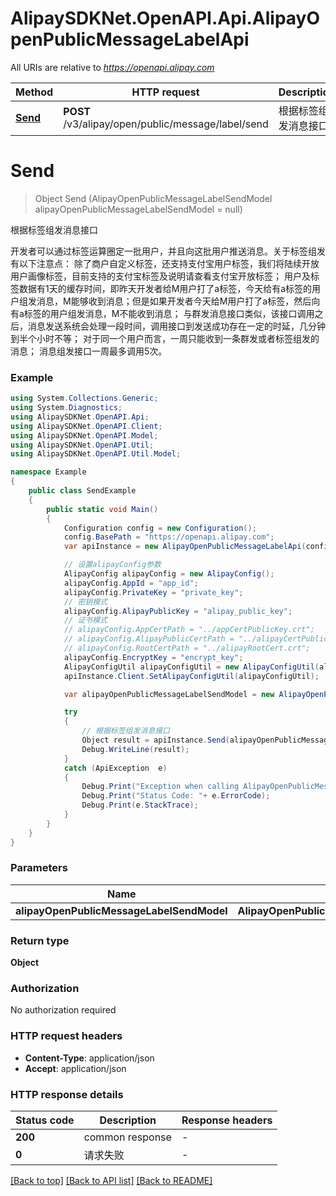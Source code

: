 # AlipaySDKNet.OpenAPI.Api.AlipayOpenPublicMessageLabelApi

All URIs are relative to *https://openapi.alipay.com*

Method | HTTP request | Description
------------- | ------------- | -------------
[**Send**](AlipayOpenPublicMessageLabelApi.md#send) | **POST** /v3/alipay/open/public/message/label/send | 根据标签组发消息接口


<a name="send"></a>
# **Send**
> Object Send (AlipayOpenPublicMessageLabelSendModel alipayOpenPublicMessageLabelSendModel = null)

根据标签组发消息接口

开发者可以通过标签运算圈定一批用户，并且向这批用户推送消息。关于标签组发有以下注意点：  除了商户自定义标签，还支持支付宝用户标签，我们将陆续开放用户画像标签，目前支持的支付宝标签及说明请查看支付宝开放标签；  用户及标签数据有1天的缓存时间，即昨天开发者给M用户打了a标签，今天给有a标签的用户组发消息，M能够收到消息；但是如果开发者今天给M用户打了a标签，然后向有a标签的用户组发消息，M不能收到消息；  与群发消息接口类似，该接口调用之后，消息发送系统会处理一段时间，调用接口到发送成功存在一定的时延，几分钟到半个小时不等；  对于同一个用户而言，一周只能收到一条群发或者标签组发的消息；  消息组发接口一周最多调用5次。

### Example
```csharp
using System.Collections.Generic;
using System.Diagnostics;
using AlipaySDKNet.OpenAPI.Api;
using AlipaySDKNet.OpenAPI.Client;
using AlipaySDKNet.OpenAPI.Model;
using AlipaySDKNet.OpenAPI.Util;
using AlipaySDKNet.OpenAPI.Util.Model;

namespace Example
{
    public class SendExample
    {
        public static void Main()
        {
            Configuration config = new Configuration();
            config.BasePath = "https://openapi.alipay.com";
            var apiInstance = new AlipayOpenPublicMessageLabelApi(config);

            // 设置alipayConfig参数
            AlipayConfig alipayConfig = new AlipayConfig();
            alipayConfig.AppId = "app_id";
            alipayConfig.PrivateKey = "private_key";
            // 密钥模式
            alipayConfig.AlipayPublicKey = "alipay_public_key";
            // 证书模式
            // alipayConfig.AppCertPath = "../appCertPublicKey.crt";
            // alipayConfig.AlipayPublicCertPath = "../alipayCertPublicKey_RSA2.crt";
            // alipayConfig.RootCertPath = "../alipayRootCert.crt";
            alipayConfig.EncryptKey = "encrypt_key";
            AlipayConfigUtil alipayConfigUtil = new AlipayConfigUtil(alipayConfig);
            apiInstance.Client.SetAlipayConfigUtil(alipayConfigUtil);

            var alipayOpenPublicMessageLabelSendModel = new AlipayOpenPublicMessageLabelSendModel(); // AlipayOpenPublicMessageLabelSendModel |  (optional) 

            try
            {
                // 根据标签组发消息接口
                Object result = apiInstance.Send(alipayOpenPublicMessageLabelSendModel);
                Debug.WriteLine(result);
            }
            catch (ApiException  e)
            {
                Debug.Print("Exception when calling AlipayOpenPublicMessageLabelApi.Send: " + e.Message );
                Debug.Print("Status Code: "+ e.ErrorCode);
                Debug.Print(e.StackTrace);
            }
        }
    }
}
```

### Parameters

Name | Type | Description  | Notes
------------- | ------------- | ------------- | -------------
 **alipayOpenPublicMessageLabelSendModel** | **AlipayOpenPublicMessageLabelSendModel**|  | [optional] 

### Return type

**Object**

### Authorization

No authorization required

### HTTP request headers

 - **Content-Type**: application/json
 - **Accept**: application/json


### HTTP response details
| Status code | Description | Response headers |
|-------------|-------------|------------------|
| **200** | common response |  -  |
| **0** | 请求失败 |  -  |

[[Back to top]](#) [[Back to API list]](../README.md#documentation-for-api-endpoints) [[Back to README]](../README.md)

